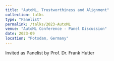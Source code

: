 ```yaml
---
title: "AutoML, Trustworthiness and Alignment"
collection: talks
type: "Panelist"
permalink: /talks/2023-AutoML
venue: "AutoML Conference - Panel Discussion"
date: 2023-09
location: "Potsdam, Germany"
---
```


Invited as Panelist by Prof. Dr. Frank Hutter
